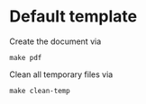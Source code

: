 # Default template

Create the document via

```
make pdf
```

Clean all temporary files via

```
make clean-temp
```
